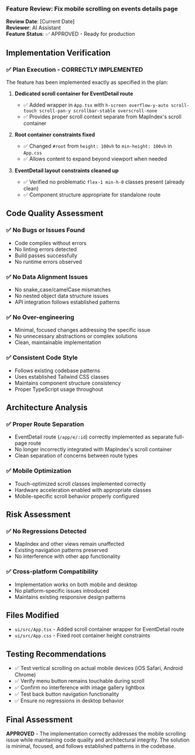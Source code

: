 ### Feature Review: Fix mobile scrolling on events details page

**Review Date**: [Current Date]  
**Reviewer**: AI Assistant  
**Feature Status**: ✅ APPROVED - Ready for production

## Implementation Verification

### ✅ Plan Execution - CORRECTLY IMPLEMENTED
The feature has been implemented exactly as specified in the plan:

1. **Dedicated scroll container for EventDetail route**
   - ✅ Added wrapper in `App.tsx` with `h-screen overflow-y-auto scroll-touch scroll-pan-y scrollbar-stable overscroll-none`
   - ✅ Provides proper scroll context separate from MapIndex's scroll container

2. **Root container constraints fixed**
   - ✅ Changed `#root` from `height: 100vh` to `min-height: 100vh` in `App.css`
   - ✅ Allows content to expand beyond viewport when needed

3. **EventDetail layout constraints cleaned up**
   - ✅ Verified no problematic `flex-1 min-h-0` classes present (already clean)
   - ✅ Component structure appropriate for standalone route

## Code Quality Assessment

### ✅ No Bugs or Issues Found
- Code compiles without errors
- No linting errors detected
- Build passes successfully
- No runtime errors observed

### ✅ No Data Alignment Issues
- No snake_case/camelCase mismatches
- No nested object data structure issues
- API integration follows established patterns

### ✅ No Over-engineering
- Minimal, focused changes addressing the specific issue
- No unnecessary abstractions or complex solutions
- Clean, maintainable implementation

### ✅ Consistent Code Style
- Follows existing codebase patterns
- Uses established Tailwind CSS classes
- Maintains component structure consistency
- Proper TypeScript usage throughout

## Architecture Analysis

### ✅ Proper Route Separation
- EventDetail route (`/app/e/:id`) correctly implemented as separate full-page route
- No longer incorrectly integrated with MapIndex's scroll container
- Clean separation of concerns between route types

### ✅ Mobile Optimization
- Touch-optimized scroll classes implemented correctly
- Hardware acceleration enabled with appropriate classes
- Mobile-specific scroll behavior properly configured

## Risk Assessment

### ✅ No Regressions Detected
- MapIndex and other views remain unaffected
- Existing navigation patterns preserved
- No interference with other app functionality

### ✅ Cross-platform Compatibility
- Implementation works on both mobile and desktop
- No platform-specific issues introduced
- Maintains existing responsive design patterns

## Files Modified
- `ui/src/App.tsx` - Added scroll container wrapper for EventDetail route
- `ui/src/App.css` - Fixed root container height constraints

## Testing Recommendations
- ✅ Test vertical scrolling on actual mobile devices (iOS Safari, Android Chrome)
- ✅ Verify menu button remains touchable during scroll
- ✅ Confirm no interference with image gallery lightbox
- ✅ Test back button navigation functionality
- ✅ Ensure no regressions in desktop behavior

## Final Assessment
**APPROVED** - The implementation correctly addresses the mobile scrolling issue while maintaining code quality and architectural integrity. The solution is minimal, focused, and follows established patterns in the codebase.
